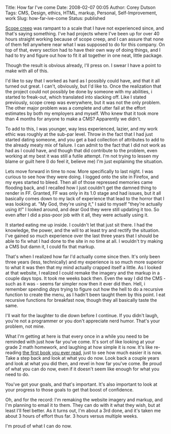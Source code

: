 Title: How far I've come
Date: 2008-02-07 00:05
Author: Corey Dutson
Tags: CMS, Design, ethics, HTML, markup, Personal, Self-Improvement, work
Slug: how-far-ive-come
Status: published

[Scope creep](http://en.wikipedia.org/wiki/Scope_creep "Wikipedia: Scope Creep")
was rampant to a scale that I have not experienced since, and that's
saying something. I've had projects where I've been up for over 40 hours
straight working because of scope creep, and I can assure that none of
them fell anywhere near what I was supposed to do for this company. On
top of that, every section had to have their own way of doing things,
and I had to try and figure out how to fit it all together in one neat,
little package.

Though the result is obvious already, I'll press on. I swear I have a
point to make with all of this.

I'd like to say that I worked as hard as I possibly could have, and that
it all turned out great. I can't, obviously, but I'd like to. Once the
realization that the project could not possibly be done by someone with
my abilities, i started to freak-out, which translated into slacking
off. Like I stated previously, scope creep was everywhere, but it was
not the only problem. The other major problem was a complete and utter
fail at the effort estimates by both my employers and myself. Who knew
that it took more than 4 months for anyone to make a CMS? Apparently we
didn't.

To add to this, I was younger, way less experienced, lazier, and my work
ethic was roughly at the sub-par level. Throw in the fact that I had
just started dating someone, and you get a bad collection of attributes
to add to the already meaty mix of failure. I can admit to the fact that
I did not work as had as I could have, and though that did contribute to
the problem, even working at my best it was still a futile attempt. I'm
not trying to lessen my blame or guilt here (I do feel it, believe me)
I'm just explaining the situation.



Lets move forward in time to now. More specifically to last night. I was
curious to see how they were doing. I logged onto the site in Firefox,
and my eyes started to bleed. Then all of those repressed memories came
flooding back, and I recalled how I just couldn't get the damned thing
to render in FF. Granted, FF was only in its 1.0 stage and had issues,
but it all basically comes down to my lack of experience that lead to
the horror that I was looking at. "My God, they're using it," I said to
myself "they're actually using it!" I looked around, and dear God they
were still updating it too. So even after I did a piss-poor job with it
all, they were actually using it.

It started eating me up inside. I couldn't let that just sit there. I
had the knowledge, the power, and the will to at least try and rectify
the situation. I've gained so much experience over the last three years
that I should be able to fix what I had done to the site in no time at
all. I wouldn't try making a CMS but damn it, I could fix that markup.

That's when I realized how far I'd actually come since then. It's only
been three years (less, technically) and my experience is so much more
superior to what it was then that my mind actually crapped itself a
little. As I looked at that website, I realized I could remake the
imagery and the markup in a couple days tops. It took me weeks back
then. Even the way I did the CMS - such as it was - seems far simpler
now then it ever did then. Hell, i remember spending *days* trying to
figure out how the hell to do a recursive function to create the menu,
as I hadn't been taught them by this point. I eat recursive functions
for breakfast now, though they all basically taste the same.

I'll wait for the laughter to die down before I continue. If you didn't
laugh, you're not a programmer or you don't appreciate nerd humor.
That's your problem, not mine.

What I'm getting at here is that every once in a while you need to be
reminded with just how far you've come. It's sort of like looking at
your grade 2 math homework, and laughing at how simple it is now. It's
like re-reading [the first book you ever
read](http://www.robertmunsch.com/books.cfm?bookid=48 "Robert Munch: Good Families Don't"),
just to see how much easier it is now. Take a step back and look at what
you do now. Look back a couple years and look at what you did then, and
revel in how far you've come. Be proud of what you can do now, even if
it doesn't seem like enough for what you need to do.

You've got your goals, and that's important. It's also important to look
at your progress to those goals to get that boost of confidence.

Oh, and for the record: I'm remaking the website imagery and markup, and
I'm planning to email it to them. They can do with it what they wish,
but at least I'll feel better. As it turns out, I'm about a 3rd done,
and it's taken me about 3 hours of effort thus far. 3 hours versus
multiple weeks.

I'm proud of what I can do now.
